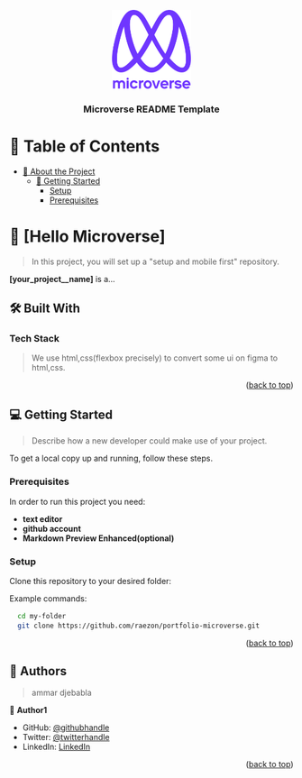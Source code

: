 <a name="readme-top"></a>

<!--
HOW TO USE:
This is an example of how you may give instructions on setting up your project locally.

Modify this file to match your project and remove sections that don't apply.

REQUIRED SECTIONS:
- Table of Contents
- About the Project
  - Built With
  - Live Demo
- Getting Started
- Authors
- Future Features
- Contributing
- Show your support
- Acknowledgements
- License

After you're finished please remove all the comments and instructions!
-->

<div align="center">

  <img src="murple_logo.png" alt="logo" width="140"  height="auto" />
  <br/>

  <h3><b>Microverse README Template</b></h3>

</div>


# 📗 Table of Contents

- [📖 About the Project](#about-project)
    - [📖 Getting Started](#getting-started)
        - [Setup](#setup)
        - [Prerequisites](#prerequisites)


<!-- PROJECT DESCRIPTION -->

# 📖 [Hello Microverse] <a name="about-project"></a>

> In this project, you will set up a "setup and mobile first" repository. 

**[your_project__name]** is a...

## 🛠 Built With <a name="built-with"></a>

### Tech Stack <a name="tech-stack"></a>

> We use html,css(flexbox precisely) to convert some ui on figma to html,css.

<p align="right">(<a href="#readme-top">back to top</a>)</p>

<!-- GETTING STARTED -->

## 💻 Getting Started <a name="getting-started"></a>

> Describe how a new developer could make use of your project.

To get a local copy up and running, follow these steps.

### Prerequisites

In order to run this project you need:

- **text editor**
- **github account**
- **Markdown Preview Enhanced(optional)**

### Setup

Clone this repository to your desired folder:


Example commands:

```sh
  cd my-folder
  git clone https://github.com/raezon/portfolio-microverse.git
```






<p align="right">(<a href="#readme-top">back to top</a>)</p>

<!-- AUTHORS -->

## 👥 Authors <a name="authors"></a>

> ammar djebabla

👤 **Author1**

- GitHub: [@githubhandle](https://github.com/raezon)
- Twitter: [@twitterhandle](https://www.linkedin.com/in/ammar-djebabla-519030190/)
- LinkedIn: [LinkedIn](https://twitter.com/raezon_dev)

<p align="right">(<a href="#readme-top">back to top</a>)</p>



